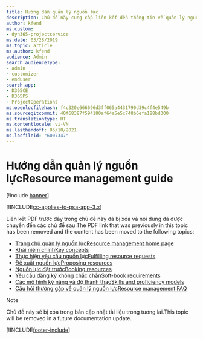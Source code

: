 ```yaml
---
title: Hướng dẫn quản lý nguồn lực
description: Chủ đề này cung cấp liên kết đến thông tin về quản lý nguồn lực trong Project Service Automation
author: kfend
ms.custom:
- dyn365-projectservice
ms.date: 03/28/2019
ms.topic: article
ms.author: kfend
audience: Admin
search.audienceType:
- admin
- customizer
- enduser
search.app:
- D365CE
- D365PS
- ProjectOperations
ms.openlocfilehash: f4c320e666696d3ff065a4431790d39c4f4e549b
ms.sourcegitcommit: 40f68387f594180af64a5e5c748b6efa188bd300
ms.translationtype: HT
ms.contentlocale: vi-VN
ms.lasthandoff: 05/10/2021
ms.locfileid: "6007347"
---
```

# <a name="resource-management-guide"></a><span data-ttu-id="8dc84-103">Hướng dẫn quản lý nguồn lực</span><span class="sxs-lookup"><span data-stu-id="8dc84-103">Resource management guide</span></span>

[!include [banner](../../includes/psa-now-project-operations.md)]

[!INCLUDE[cc-applies-to-psa-app-3.x](../../includes/cc-applies-to-psa-app-3x.md)]

<span data-ttu-id="8dc84-104">Liên kết PDF trước đây trong chủ đề này đã bị xóa và nội dung đã được chuyển đến các chủ đề sau:</span><span class="sxs-lookup"><span data-stu-id="8dc84-104">The PDF link that was previously in this topic has been removed and the content has been moved to the following topics:</span></span>

- [<span data-ttu-id="8dc84-105">Trang chủ quản lý nguồn lực</span><span class="sxs-lookup"><span data-stu-id="8dc84-105">Resource management home page</span></span>](../resource-management-home-page.md)
- [<span data-ttu-id="8dc84-106">Khái niệm chính</span><span class="sxs-lookup"><span data-stu-id="8dc84-106">Key concepts</span></span>](../reports-key-concepts.md)
- [<span data-ttu-id="8dc84-107">Thực hiện yêu cầu nguồn lực</span><span class="sxs-lookup"><span data-stu-id="8dc84-107">Fulfilling resource requests</span></span>](../resource-management-fulfill-requests.md)
- [<span data-ttu-id="8dc84-108">Đề xuất nguồn lực</span><span class="sxs-lookup"><span data-stu-id="8dc84-108">Proposing resources</span></span>](../resource-management-propose-resources.md)
- [<span data-ttu-id="8dc84-109">Nguồn lực đặt trước</span><span class="sxs-lookup"><span data-stu-id="8dc84-109">Booking resources</span></span>](../resource-management-book-resources-scheduleboard.md)
- [<span data-ttu-id="8dc84-110">Yêu cầu đăng ký không chắc chắn</span><span class="sxs-lookup"><span data-stu-id="8dc84-110">Soft-book requirements</span></span>](../resource-management-softbook-requirements.md)
- [<span data-ttu-id="8dc84-111">Các mô hình kỹ năng và độ thành thạo</span><span class="sxs-lookup"><span data-stu-id="8dc84-111">Skills and proficiency models</span></span>](../resource-management-skills-proficiency.md)
- [<span data-ttu-id="8dc84-112">Câu hỏi thường gặp về quản lý nguồn lực</span><span class="sxs-lookup"><span data-stu-id="8dc84-112">Resource management FAQ</span></span>](../resource-management-faq.md)

> [!NOTE]
> <span data-ttu-id="8dc84-113">Chủ đề này sẽ bị xóa trong bản cập nhật tài liệu trong tương lai.</span><span class="sxs-lookup"><span data-stu-id="8dc84-113">This topic will be removed in a future documentation update.</span></span> 


[!INCLUDE[footer-include](../../includes/footer-banner.md)]